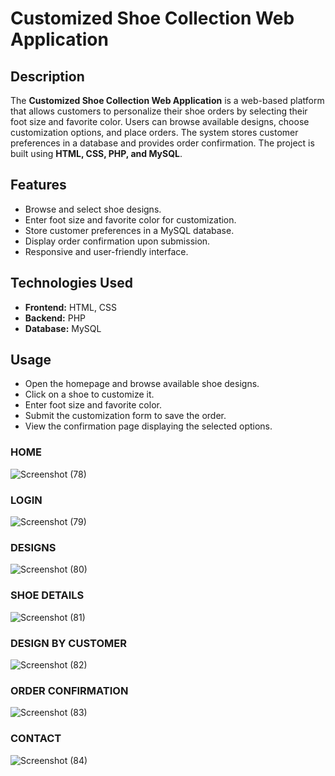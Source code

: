 # Customized Shoe Collection Web Application

## Description
The **Customized Shoe Collection Web Application** is a web-based platform that allows customers to personalize their shoe orders by selecting their foot size and favorite color. Users can browse available designs, choose customization options, and place orders. The system stores customer preferences in a database and provides order confirmation. The project is built using **HTML, CSS, PHP, and MySQL**.

## Features
- Browse and select shoe designs.
- Enter foot size and favorite color for customization.
- Store customer preferences in a MySQL database.
- Display order confirmation upon submission.
- Responsive and user-friendly interface.

## Technologies Used
- **Frontend:** HTML, CSS
- **Backend:** PHP
- **Database:** MySQL

## Usage
- Open the homepage and browse available shoe designs.
- Click on a shoe to customize it.
- Enter foot size and favorite color.
- Submit the customization form to save the order.
- View the confirmation page displaying the selected options.


### HOME
![Screenshot (78)](https://github.com/user-attachments/assets/050db016-bd3f-486d-acd8-171f39c85fa4)

### LOGIN
![Screenshot (79)](https://github.com/user-attachments/assets/326ef4e2-037c-4623-b027-1f127a377bfe)

### DESIGNS
![Screenshot (80)](https://github.com/user-attachments/assets/8209fc5f-9880-406c-82c0-91165454c2cd)

### SHOE DETAILS
![Screenshot (81)](https://github.com/user-attachments/assets/9eeb9769-0251-4c93-b235-dcd47583db2a)

### DESIGN BY CUSTOMER
![Screenshot (82)](https://github.com/user-attachments/assets/d44dd4b9-0996-4d8c-8a4d-f1e86e4b7550)

### ORDER CONFIRMATION
![Screenshot (83)](https://github.com/user-attachments/assets/75584928-fda4-4bf0-88d4-6117bb06d46b)

### CONTACT
![Screenshot (84)](https://github.com/user-attachments/assets/bd4ff737-7402-4255-af1f-85f3c617de15)
